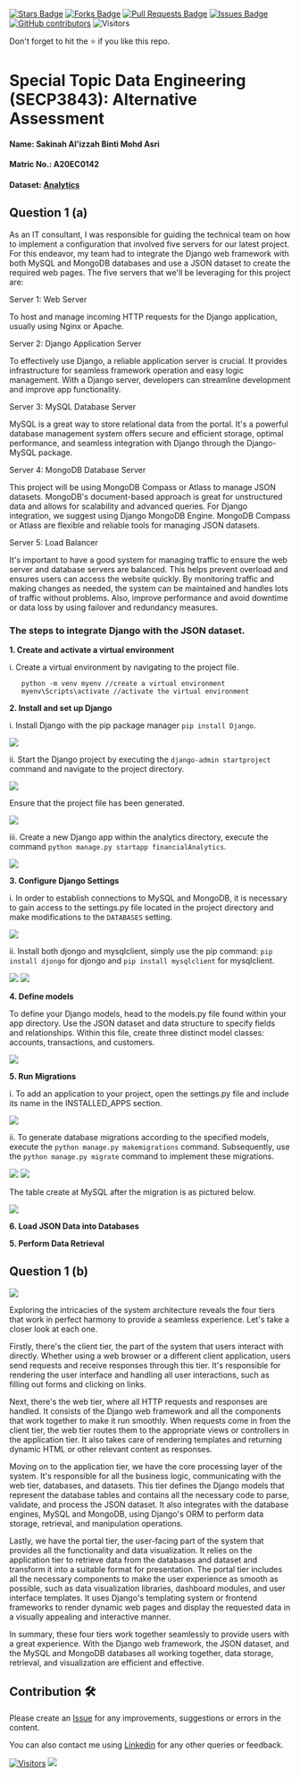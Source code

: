 <a href="https://github.com/drshahizan/SECP3843/stargazers"><img src="https://img.shields.io/github/stars/drshahizan/SECP3843" alt="Stars Badge"/></a>
<a href="https://github.com/drshahizan/SECP3843/network/members"><img src="https://img.shields.io/github/forks/drshahizan/SECP3843" alt="Forks Badge"/></a>
<a href="https://github.com/drshahizan/SECP3843/pulls"><img src="https://img.shields.io/github/issues-pr/drshahizan/SECP3843" alt="Pull Requests Badge"/></a>
<a href="https://github.com/drshahizan/SECP3843/issues"><img src="https://img.shields.io/github/issues/drshahizan/SECP3843" alt="Issues Badge"/></a>
<a href="https://github.com/drshahizan/SECP3843/graphs/contributors"><img alt="GitHub contributors" src="https://img.shields.io/github/contributors/drshahizan/SECP3843?color=2b9348"></a>
![Visitors](https://api.visitorbadge.io/api/visitors?path=https%3A%2F%2Fgithub.com%2Fdrshahizan%2FSECP3843&labelColor=%23d9e3f0&countColor=%23697689&style=flat)


Don't forget to hit the :star: if you like this repo.

# Special Topic Data Engineering (SECP3843): Alternative Assessment

#### Name: Sakinah Al'izzah Binti Mohd Asri
#### Matric No.: A20EC0142
#### Dataset: [Analytics](https://github.com/drshahizan/dataset/tree/main/mongodb/02-analytics)

## Question 1 (a)
As an IT consultant, I was responsible for guiding the technical team on how to implement a configuration that involved five servers for our latest project. For this endeavor, my team had to integrate the Django web framework with both MySQL and MongoDB databases and use a JSON dataset to create the required web pages. The five servers that we'll be leveraging for this project are:

Server 1: Web Server

To host and manage incoming HTTP requests for the Django application, usually using Nginx or Apache. 

Server 2: Django Application Server

To effectively use Django, a reliable application server is crucial. It provides infrastructure for seamless framework operation and easy logic management. With a Django server, developers can streamline development and improve app functionality.

Server 3: MySQL Database Server

MySQL is a great way to store relational data from the portal. It's a powerful database management system offers secure and efficient storage, optimal performance, and seamless integration with Django through the Django-MySQL package. 

Server 4: MongoDB Database Server

This project will be using MongoDB Compass or Atlass to manage JSON datasets. MongoDB's document-based approach is great for unstructured data and allows for scalability and advanced queries. For Django integration, we suggest using Django MongoDB Engine. MongoDB Compass or Atlass are flexible and reliable tools for managing JSON datasets.

Server 5: Load Balancer

It's important to have a good system for managing traffic to ensure the web server and database servers are balanced. This helps prevent overload and ensures users can access the website quickly. By monitoring traffic and making changes as needed, the system can be maintained and handles lots of traffic without problems. Also, improve performance and avoid downtime or data loss by using failover and redundancy measures.

### The steps to integrate Django with the JSON dataset.
**1. Create and activate a virtual environment**
       
  i. Create a virtual environment by navigating to the project file.
       
       python -m venv myenv //create a virtual environment
       myenv\Scripts\activate //activate the virtual environment

**2. Install and set up Django**

   i. Install Django with the pip package manager `pip install Django`.
   
   <img src="https://github.com/sakinahalizzah/SECP3843/assets/99240177/e9fc62ee-df72-4bed-8ac9-05b5eb829328" />

   ii. Start the Django project by executing the `django-admin startproject` command and navigate to the project directory.
   
   <img src="https://github.com/sakinahalizzah/SECP3843/assets/99240177/6683a49d-7ae0-46b6-bd7d-ee48ac0c5fa2" />
   
   Ensure that the project file has been generated.
   
   <img src="https://github.com/sakinahalizzah/SECP3843/assets/99240177/7ec8a872-45de-4a93-a010-ed7c9fecbf3e" />
    
   iii. Create a new Django app within the analytics directory, execute the command `python manage.py startapp financialAnalytics`.

   <img src="https://github.com/sakinahalizzah/SECP3843/assets/99240177/d523bb25-d9f3-4b97-903f-8452ee38584d" />

**3. Configure Django Settings**

   i. In order to establish connections to MySQL and MongoDB, it is necessary to gain access to the settings.py file located in the project directory and make modifications to the `DATABASES` setting.
   
   <img src="https://github.com/sakinahalizzah/SECP3843/assets/99240177/9f436ec6-1ff5-4623-96b9-6386b1a56fc8" />

   ii. Install both djongo and mysqlclient, simply use the pip command: `pip install djongo` for djongo and `pip install mysqlclient` for mysqlclient.

   <img src="https://github.com/sakinahalizzah/SECP3843/assets/99240177/5bbc6472-f34e-47bb-8f5d-11dcb56618b3" /> 

   <img src="https://github.com/sakinahalizzah/SECP3843/assets/99240177/92a6752e-8f2c-4a69-8c17-2554e66badba" />

**4. Define models**

To define your Django models, head to the models.py file found within your app directory. Use the JSON dataset and data structure to specify fields and relationships. Within this file, create three distinct model classes: accounts, transactions, and customers.

 <img src="https://github.com/sakinahalizzah/SECP3843/assets/99240177/1c32b8bb-974a-4ccc-8e17-f338c54b8c49" />
 
**5. Run Migrations**

   i. To add an application to your project, open the settings.py file and include its name in the INSTALLED_APPS section.
   
   <img src="https://github.com/sakinahalizzah/SECP3843/assets/99240177/279e0d82-7e86-42f0-8fd3-67580a773226" />

   ii. To generate database migrations according to the specified models, execute the `python manage.py makemigrations` command. Subsequently, use the `python manage.py migrate` command to implement these migrations. 
   
   <img src="https://github.com/sakinahalizzah/SECP3843/assets/99240177/92922036-d6e2-4a97-af35-336ab10deefd" />
   <img src="https://github.com/sakinahalizzah/SECP3843/assets/99240177/d04788ea-5681-43b5-bd87-642cb547821e" />

  The table create at MySQL after the migration is as pictured below.
  
  <img src="https://github.com/sakinahalizzah/SECP3843/assets/99240177/a3975966-4aab-4911-b08b-8cbaa13a3c80" />

**6. Load JSON Data into Databases**

**5. Perform Data Retrieval**

## Question 1 (b)

<img src="https://github.com/drshahizan/SECP3843/assets/99240177/be5be54f-9a52-42a2-b1f4-963ae7b7997f" />


Exploring the intricacies of the system architecture reveals the four tiers that work in perfect harmony to provide a seamless experience. Let's take a closer look at each one.

Firstly, there's the client tier, the part of the system that users interact with directly. Whether using a web browser or a different client application, users send requests and receive responses through this tier. It's responsible for rendering the user interface and handling all user interactions, such as filling out forms and clicking on links.

Next, there's the web tier, where all HTTP requests and responses are handled. It consists of the Django web framework and all the components that work together to make it run smoothly. When requests come in from the client tier, the web tier routes them to the appropriate views or controllers in the application tier. It also takes care of rendering templates and returning dynamic HTML or other relevant content as responses.

Moving on to the application tier, we have the core processing layer of the system. It's responsible for all the business logic, communicating with the web tier, databases, and datasets. This tier defines the Django models that represent the database tables and contains all the necessary code to parse, validate, and process the JSON dataset. It also integrates with the database engines, MySQL and MongoDB, using Django's ORM to perform data storage, retrieval, and manipulation operations.

Lastly, we have the portal tier, the user-facing part of the system that provides all the functionality and data visualization. It relies on the application tier to retrieve data from the databases and dataset and transform it into a suitable format for presentation. The portal tier includes all the necessary components to make the user experience as smooth as possible, such as data visualization libraries, dashboard modules, and user interface templates. It uses Django's templating system or frontend frameworks to render dynamic web pages and display the requested data in a visually appealing and interactive manner.

In summary, these four tiers work together seamlessly to provide users with a great experience. With the Django web framework, the JSON dataset, and the MySQL and MongoDB databases all working together, data storage, retrieval, and visualization are efficient and effective.


## Contribution 🛠️
Please create an [Issue](https://github.com/drshahizan/special-topic-data-engineering/issues) for any improvements, suggestions or errors in the content.

You can also contact me using [Linkedin](https://www.linkedin.com/in/drshahizan/) for any other queries or feedback.

[![Visitors](https://api.visitorbadge.io/api/visitors?path=https%3A%2F%2Fgithub.com%2Fdrshahizan&labelColor=%23697689&countColor=%23555555&style=plastic)](https://visitorbadge.io/status?path=https%3A%2F%2Fgithub.com%2Fdrshahizan)
![](https://hit.yhype.me/github/profile?user_id=81284918)



